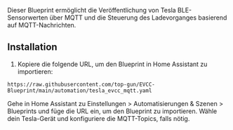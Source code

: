 Dieser Blueprint ermöglicht die Veröffentlichung von Tesla BLE-Sensorwerten über MQTT und die Steuerung des Ladevorganges basierend auf MQTT-Nachrichten.

## Installation

1. Kopiere die folgende URL, um den Blueprint in Home Assistant zu importieren:

```
https://raw.githubusercontent.com/top-gun/EVCC-Blueprint/main/automation/tesla_evcc_mqtt.yaml
```

Gehe in Home Assistant zu Einstellungen > Automatisierungen & Szenen > Blueprints und füge die URL ein, um den Blueprint zu importieren.
Wähle dein Tesla-Gerät und konfiguriere die MQTT-Topics, falls nötig.
